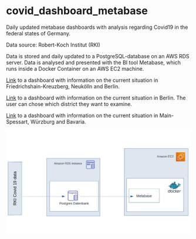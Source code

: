 # covid_dashboard_metabase
Daily updated metabase dashboards with analysis regarding Covid19 in the federal states of Germany.

Data source: Robert-Koch Institut (RKI)

Data is stored and daily updated to a PostgreSQL-database on an AWS RDS server.
Data is analysed and presented with the BI tool Metabase, which runs inside a Docker
Container on an AWS EC2 machine.

[Link](http://ec2-3-123-231-79.eu-central-1.compute.amazonaws.com/public/dashboard/85b0b7de-6aa1-4a0c-a57e-d1e3ad6cc28e) to a dashboard with information on the current situation in Friedrichshain-Kreuzberg, Neukölln and Berlin.

[Link](http://ec2-3-123-231-79.eu-central-1.compute.amazonaws.com/public/dashboard/2ab3b88d-05ff-4a04-9097-187d787ccf6d) to a dashboard with information on the current situation in Berlin. The user can chose which district they want to examine. 

[Link](http://ec2-3-123-231-79.eu-central-1.compute.amazonaws.com/public/dashboard/96406184-1318-449b-8b31-655276cbacaa) to a dashboard with information on the current situation in Main-Spessart, Würzburg and Bavaria.

<p><img src="https://github.com/sloschert/covid_dashboard_metabase/blob/main/metabase_flowchart.jpg" alt="flowchart" title="Flowchart" /></p>
